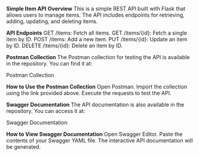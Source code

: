 **Simple Item API**
**Overview**
This is a simple REST API built with Flask that allows users to manage items. The API includes endpoints for retrieving, adding, updating, and deleting items.

**API Endpoints**
GET /items: Fetch all items.
GET /items/{id}: Fetch a single item by ID.
POST /items: Add a new item.
PUT /items/{id}: Update an item by ID.
DELETE /items/{id}: Delete an item by ID.

**Postman Collection**
The Postman collection for testing the API is available in the repository. You can find it at:

Postman Collection

**How to Use the Postman Collection**
Open Postman.
Import the collection using the link provided above.
Execute the requests to test the API.

**Swagger Documentation**
The API documentation is also available in the repository. You can access it at:

Swagger Documentation

**How to View Swagger Documentation**
Open Swagger Editor.
Paste the contents of your Swagger YAML file.
The interactive API documentation will be generated.

